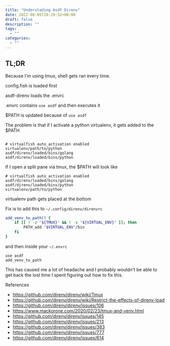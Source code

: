 ```yaml
---
title: "Understading Asdf Direnv"
date: 2022-06-05T20:29:52+08:00
draft: false
description: ""
tags:
  - ""
categories:
  - ""
---
```



## TL;DR

Because I'm using tmux, shell gets ran every time.

config.fish is loaded first

asdf-direnv loads the .envrc

.envrc contains `use asdf` and then executes it

$PATH is updated because of `use asdf`

The problem is that if I activate a python virtualenv, it gets added to the $PATH

```console

# virtualfish auto_activation enabled
virtualenv/path/to/python
asdf/direnv/loaded/bins/golang
asdf/direnv/loaded/bins/python
```

If I open a split pane via tmux, the $PATH will look like

```console
# virtualfish auto_activation enabled
asdf/direnv/loaded/bins/golang
asdf/direnv/loaded/bins/python
virtualenv/path/to/python
```

virtualenv path gets placed at the bottom


Fix is to add this to `~/.config/direnv/direnvrc`

```bash
add_venv_to_path() {
    if [[ ! -z "${TMUX}" && ! -z "${VIRTUAL_ENV}" ]]; then
        PATH_add "$VIRTUAL_ENV"/bin
    fi
}
```

and then inside your `~/.envrc`

```
use asdf
add_venv_to_path
```


This has caused me a lot of headache and I probably wouldn't be able to get back the lost time I
spent figuring out how to fix this.


References
- https://github.com/direnv/direnv/wiki/Tmux
- https://github.com/direnv/direnv/wiki/Restrict-the-effects-of-direnv-load
- https://github.com/direnv/direnv/issues/106
- https://www.mackorone.com/2020/02/23/tmux-and-venv.html
- https://github.com/direnv/direnv/issues/145
- https://github.com/direnv/direnv/issues/213
- https://github.com/direnv/direnv/issues/383
- https://github.com/direnv/direnv/issues/777
- https://github.com/direnv/direnv/issues/614
